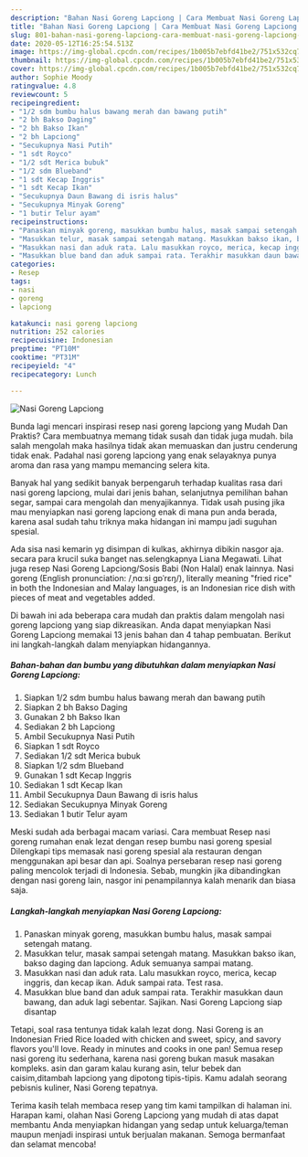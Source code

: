 ```yaml
---
description: "Bahan Nasi Goreng Lapciong | Cara Membuat Nasi Goreng Lapciong Yang Sedap"
title: "Bahan Nasi Goreng Lapciong | Cara Membuat Nasi Goreng Lapciong Yang Sedap"
slug: 801-bahan-nasi-goreng-lapciong-cara-membuat-nasi-goreng-lapciong-yang-sedap
date: 2020-05-12T16:25:54.513Z
image: https://img-global.cpcdn.com/recipes/1b005b7ebfd41be2/751x532cq70/nasi-goreng-lapciong-foto-resep-utama.jpg
thumbnail: https://img-global.cpcdn.com/recipes/1b005b7ebfd41be2/751x532cq70/nasi-goreng-lapciong-foto-resep-utama.jpg
cover: https://img-global.cpcdn.com/recipes/1b005b7ebfd41be2/751x532cq70/nasi-goreng-lapciong-foto-resep-utama.jpg
author: Sophie Moody
ratingvalue: 4.8
reviewcount: 5
recipeingredient:
- "1/2 sdm bumbu halus bawang merah dan bawang putih"
- "2 bh Bakso Daging"
- "2 bh Bakso Ikan"
- "2 bh Lapciong"
- "Secukupnya Nasi Putih"
- "1 sdt Royco"
- "1/2 sdt Merica bubuk"
- "1/2 sdm Blueband"
- "1 sdt Kecap Inggris"
- "1 sdt Kecap Ikan"
- "Secukupnya Daun Bawang di isris halus"
- "Secukupnya Minyak Goreng"
- "1 butir Telur ayam"
recipeinstructions:
- "Panaskan minyak goreng, masukkan bumbu halus, masak sampai setengah matang."
- "Masukkan telur, masak sampai setengah matang. Masukkan bakso ikan, bakso daging dan lapciong. Aduk semuanya sampai matang."
- "Masukkan nasi dan aduk rata. Lalu masukkan royco, merica, kecap inggris, dan kecap ikan. Aduk sampai rata. Test rasa."
- "Masukkan blue band dan aduk sampai rata. Terakhir masukkan daun bawang, dan aduk lagi sebentar. Sajikan. Nasi Goreng Lapciong siap disantap"
categories:
- Resep
tags:
- nasi
- goreng
- lapciong

katakunci: nasi goreng lapciong 
nutrition: 252 calories
recipecuisine: Indonesian
preptime: "PT10M"
cooktime: "PT31M"
recipeyield: "4"
recipecategory: Lunch

---
```



![Nasi Goreng Lapciong](https://img-global.cpcdn.com/recipes/1b005b7ebfd41be2/751x532cq70/nasi-goreng-lapciong-foto-resep-utama.jpg)

Bunda lagi mencari inspirasi resep nasi goreng lapciong yang Mudah Dan Praktis? Cara membuatnya memang tidak susah dan tidak juga mudah. bila salah mengolah maka hasilnya tidak akan memuaskan dan justru cenderung tidak enak. Padahal nasi goreng lapciong yang enak selayaknya punya aroma dan rasa yang mampu memancing selera kita.

Banyak hal yang sedikit banyak berpengaruh terhadap kualitas rasa dari nasi goreng lapciong, mulai dari jenis bahan, selanjutnya pemilihan bahan segar, sampai cara mengolah dan menyajikannya. Tidak usah pusing jika mau menyiapkan nasi goreng lapciong enak di mana pun anda berada, karena asal sudah tahu triknya maka hidangan ini mampu jadi suguhan spesial.

Ada sisa nasi kemarin yg disimpan di kulkas, akhirnya dibikin nasgor aja. secara para krucil suka banget nas.selengkapnya Liana Megawati. Lihat juga resep Nasi Goreng Lapciong/Sosis Babi (Non Halal) enak lainnya. Nasi goreng (English pronunciation: /ˌnɑːsi ɡɒˈrɛŋ/), literally meaning &#34;fried rice&#34; in both the Indonesian and Malay languages, is an Indonesian rice dish with pieces of meat and vegetables added.


Di bawah ini ada beberapa cara mudah dan praktis dalam mengolah nasi goreng lapciong yang siap dikreasikan. Anda dapat menyiapkan Nasi Goreng Lapciong memakai 13 jenis bahan dan 4 tahap pembuatan. Berikut ini langkah-langkah dalam menyiapkan hidangannya.

<!--inarticleads1-->

##### Bahan-bahan dan bumbu yang dibutuhkan dalam menyiapkan Nasi Goreng Lapciong:

1. Siapkan 1/2 sdm bumbu halus bawang merah dan bawang putih
1. Siapkan 2 bh Bakso Daging
1. Gunakan 2 bh Bakso Ikan
1. Sediakan 2 bh Lapciong
1. Ambil Secukupnya Nasi Putih
1. Siapkan 1 sdt Royco
1. Sediakan 1/2 sdt Merica bubuk
1. Siapkan 1/2 sdm Blueband
1. Gunakan 1 sdt Kecap Inggris
1. Sediakan 1 sdt Kecap Ikan
1. Ambil Secukupnya Daun Bawang di isris halus
1. Sediakan Secukupnya Minyak Goreng
1. Sediakan 1 butir Telur ayam


Meski sudah ada berbagai macam variasi. Cara membuat Resep nasi goreng rumahan enak lezat dengan resep bumbu nasi goreng spesial Dilengkapi tips memasak nasi goreng spesial ala restauran dengan menggunakan api besar dan api. Soalnya persebaran resep nasi goreng paling mencolok terjadi di Indonesia. Sebab, mungkin jika dibandingkan dengan nasi goreng lain, nasgor ini penampilannya kalah menarik dan biasa saja. 

<!--inarticleads2-->

##### Langkah-langkah menyiapkan Nasi Goreng Lapciong:

1. Panaskan minyak goreng, masukkan bumbu halus, masak sampai setengah matang.
1. Masukkan telur, masak sampai setengah matang. Masukkan bakso ikan, bakso daging dan lapciong. Aduk semuanya sampai matang.
1. Masukkan nasi dan aduk rata. Lalu masukkan royco, merica, kecap inggris, dan kecap ikan. Aduk sampai rata. Test rasa.
1. Masukkan blue band dan aduk sampai rata. Terakhir masukkan daun bawang, dan aduk lagi sebentar. Sajikan. Nasi Goreng Lapciong siap disantap


Tetapi, soal rasa tentunya tidak kalah lezat dong. Nasi Goreng is an Indonesian Fried Rice loaded with chicken and sweet, spicy, and savory flavors you&#39;ll love. Ready in minutes and cooks in one pan! Semua resep nasi goreng itu sederhana, karena nasi goreng bukan masuk masakan kompleks. asin dan garam kalau kurang asin, telur bebek dan caisim,ditambah lapciong yang dipotong tipis-tipis. Kamu adalah seorang pebisnis kuliner, Nasi Goreng tepatnya. 

Terima kasih telah membaca resep yang tim kami tampilkan di halaman ini. Harapan kami, olahan Nasi Goreng Lapciong yang mudah di atas dapat membantu Anda menyiapkan hidangan yang sedap untuk keluarga/teman maupun menjadi inspirasi untuk berjualan makanan. Semoga bermanfaat dan selamat mencoba!
